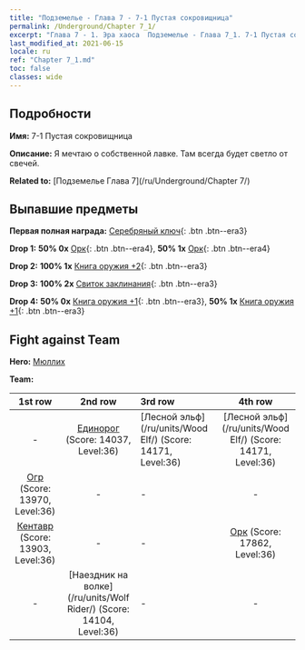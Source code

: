 ```yaml
---
title: "Подземелье - Глава 7 - 7-1 Пустая сокровищница"
permalink: /Underground/Chapter 7_1/
excerpt: "Глава 7 - 1. Эра хаоса  Подземелье - Глава 7_1. 7-1 Пустая сокровищница"
last_modified_at: 2021-06-15
locale: ru
ref: "Chapter 7_1.md"
toc: false
classes: wide
---
```


## Подробности

 **Имя:** 7-1 Пустая сокровищница

 **Описание:** Я мечтаю о собственной лавке. Там всегда будет светло от свечей.

 **Related to:** [Подземелье Глава 7](/ru/Underground/Chapter 7/)

## Выпавшие предметы

 **Первая полная награда:** [Серебряный ключ](/ItemsRU/con_693/){: .btn .btn--era3}

 **Drop 1:** **50% 0x** [Орк](/ItemsRU/unt_219/){: .btn .btn--era4}, **50% 1x** [Орк](/ItemsRU/unt_219/){: .btn .btn--era4}

 **Drop 2:** **100% 1x** [Книга оружия +2](/ItemsRU/mat_32/){: .btn .btn--era3}

 **Drop 3:** **100% 2x** [Свиток заклинания](/ItemsRU/con_694/){: .btn .btn--era3}

 **Drop 4:** **50% 0x** [Книга оружия +1](/ItemsRU/mat_25/){: .btn .btn--era3}, **50% 1x** [Книга оружия +1](/ItemsRU/mat_25/){: .btn .btn--era3}


## Fight against Team
 **Hero:** [Мюллих](/ru/heroes/Mullich/)

 **Team:**


  | 1st row | 2nd row | 3rd row | 4th row |
  |:----:|:----:|:----|:----:|
  | - | [Единорог](/ru/units/Unicorn/) (Score: 14037, Level:36)  | [Лесной эльф](/ru/units/Wood Elf/) (Score: 14171, Level:36)  | [Лесной эльф](/ru/units/Wood Elf/) (Score: 14171, Level:36)  |
  | [Огр](/ru/units/Ogre/) (Score: 13970, Level:36)  | - | - | - |
  | [Кентавр](/ru/units/Centaur/) (Score: 13903, Level:36)  | - | - | [Орк](/ru/units/Orc/) (Score: 17862, Level:36)  |
  | - | [Наездник на волке](/ru/units/Wolf Rider/) (Score: 14104, Level:36)  | - | - |


